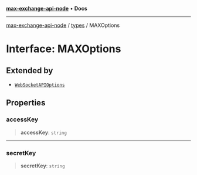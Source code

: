 [**max-exchange-api-node**](../../README.md) • **Docs**

***

[max-exchange-api-node](../../modules.md) / [types](../README.md) / MAXOptions

# Interface: MAXOptions

## Extended by

- [`WebSocketAPIOptions`](../../ws/types/interfaces/WebSocketAPIOptions.md)

## Properties

### accessKey

> **accessKey**: `string`

***

### secretKey

> **secretKey**: `string`
